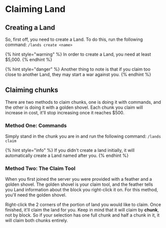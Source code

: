 # Claiming Land

## Creating a Land
So, first off, you need to create a Land. To do this, run the following command: `/lands create <name>`

{% hint style="warning" %}
In order to create a Land, you need at least $5,000.
{% endhint %}

{% hint style="danger" %}
Another thing to note is that if you claim too close to another Land, they may start a war against you.
{% endhint %}
 
## Claiming chunks
There are two methods to claim chunks, one is doing it with commands, and the other is doing it with a golden shovel. Each chunk you claim will increase in cost, it'll stop increasing once it reaches $500.
 
### Method One: Commands
Simply stand in the chunk you are in and run the following command: `/lands claim`

{% hint style="info" %}
If you didn't create a land initially, it will automatically create a Land named after you.
{% endhint %}
 
### Method Two: The Claim Tool
When you first joined the server you were provided with a feather and a golden shovel. The golden shovel is your claim tool, and the feather tells you Land information about the block you right-click it on. For this method, you'll need the golden shovel.
 
Right-click the 2 corners of the portion of land you would like to claim. Once finished, it'll claim the land for you. Keep in mind that it will claim by **chunk**, not by block. So if your selection has one full chunk and half a chunk in it, it will claim both chunks entirely.
